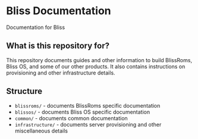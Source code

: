 # Bliss Documentation
Documentation for Bliss

## What is this repository for?

This repository documents guides and other information to build BlissRoms, Bliss OS, and some of our other products. It also contains instructions on provisioning and other infrastructure details.

## Structure

 - `blissroms/` - documents BlissRoms specific documentation
 - `blissos/` - documents Bliss OS specific documentation
 - `common/` - documents common documentation
 - `infrastructure/` - documents server provisioning and other miscellaneous details
